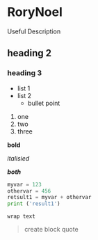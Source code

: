 # RoryNoel
Useful Description

## heading 2

### heading 3

- list 1
- list 2
    * bullet point

1. one
2. two 
3. three

**bold**

*italisied*

***both***

```python
myvar = 123
othervar = 456
retsult1 = myvar + othervar
print ('result1')
```

`wrap text`

>create block quote

